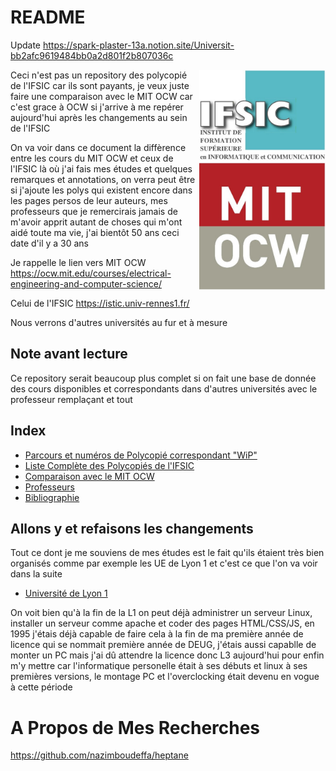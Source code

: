 # README

Update https://spark-plaster-13a.notion.site/Universit-bb2afc9619484bb0a2d801f2b807036c

<img src="logo.jpg" align="right" width="40%">

Ceci n'est pas un repository des polycopié de l'IFSIC car ils sont payants, je veux juste faire une comparaison avec le MIT OCW car c'est grace à OCW si j'arrive à me repérer aujourd'hui après les changements au sein de l'IFSIC

On va voir dans ce document la diffèrence entre les cours du MIT OCW et ceux de l'IFSIC là où j'ai fais mes études et quelques remarques et annotations, on verra peut être si j'ajoute les polys qui existent encore dans les pages persos de leur auteurs, mes professeurs que je remercirais jamais de m'avoir apprit autant de choses qui m'ont aidé toute ma vie, j'ai bientôt 50 ans ceci date d'il y a 30 ans

Je rappelle le lien vers MIT OCW
https://ocw.mit.edu/courses/electrical-engineering-and-computer-science/

Celui de l'IFSIC https://istic.univ-rennes1.fr/

Nous verrons d'autres universités au fur et à mesure

## Note avant lecture

Ce repository serait beaucoup plus complet si on fait une base de donnée des cours disponibles et correspondants dans d'autres universités avec le professeur remplaçant et tout

## Index

- [Parcours et numéros de Polycopié correspondant "WiP"](RENNES1.md)
- [Liste Complète des Polycopiés de l'IFSIC](POLYS.md)
- [Comparaison avec le MIT OCW](NOT-POLY-IFSIC.md)
- [Professeurs](PROFS.md)
- [Bibliographie](BIBLIOGRAPHY.md)

## Allons y et refaisons les changements

Tout ce dont je me souviens de mes études est le fait qu'ils étaient très bien organisés comme par exemple les UE de Lyon 1 et c'est ce que l'on va voir dans la suite

- [Université de Lyon 1](LYON1.md)

On voit bien qu'à la fin de la L1 on peut déjà administrer un serveur Linux, installer un serveur comme apache et coder des pages HTML/CSS/JS, en 1995 j'étais déjà capable de faire cela à la fin de ma première année de licence qui se nommait première année de DEUG, j'étais aussi capablle de monter un PC mais j'ai dû attendre la licence donc L3 aujourd'hui pour enfin m'y mettre car l'informatique personelle était à ses débuts et linux à ses premières versions, le montage PC et l'overclocking était devenu en vogue à cette période

# A Propos de Mes Recherches

https://github.com/nazimboudeffa/heptane
